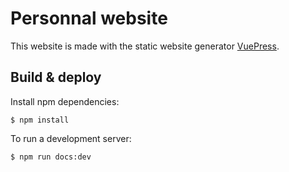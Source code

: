 # Personnal website

This website is made with the static website generator [VuePress].

## Build & deploy

Install npm dependencies:

    $ npm install

To run a development server:

    $ npm run docs:dev

<!--Links-->

[VuePress]: https://vuepress.vuejs.org/
